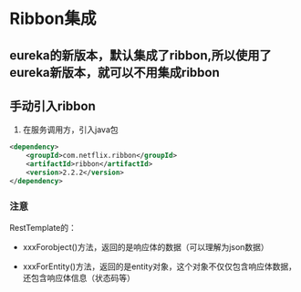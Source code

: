 # Ribbon集成

## eureka的新版本，默认集成了ribbon,所以使用了eureka新版本，就可以不用集成ribbon

##  手动引入ribbon

1. 在服务调用方，引入java包

```xml
<dependency>
    <groupId>com.netflix.ribbon</groupId>
    <artifactId>ribbon</artifactId>
    <version>2.2.2</version>
</dependency>
```

### 注意

RestTemplate的：

- xxxForobject()方法，返回的是响应体的数据（可以理解为json数据）

- xxxForEntity()方法，返回的是entity对象，这个对象不仅仅包含响应体数据，还包含响应体信息（状态码等）